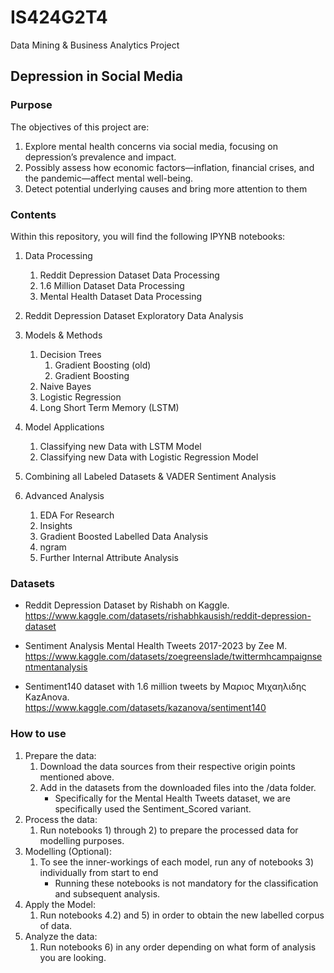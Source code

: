 # IS424G2T4
 Data Mining & Business Analytics Project

## Depression in Social Media
### Purpose
The objectives of this project are:
1. Explore mental health concerns via social media, focusing on depression’s prevalence and impact.
2. Possibly assess how economic factors—inflation, financial crises, and the pandemic—affect mental well-being.
3. Detect potential underlying causes and bring more attention to them

### Contents
Within this repository, you will find the following IPYNB notebooks:
1. Data Processing
    1) Reddit Depression Dataset Data Processing 
    2) 1.6 Million Dataset Data Processing
    3) Mental Health Dataset Data Processing

2. Reddit Depression Dataset Exploratory Data Analysis

3. Models & Methods
    1) Decision Trees
        1. Gradient Boosting (old)
        2. Gradient Boosting
    2) Naive Bayes
    3) Logistic Regression
    4) Long Short Term Memory (LSTM)

4. Model Applications
    1) Classifying new Data with LSTM Model
    2) Classifying new Data with Logistic Regression Model

5. Combining all Labeled Datasets & VADER Sentiment Analysis

6. Advanced Analysis
    1) EDA For Research
    2) Insights
    3) Gradient Boosted Labelled Data Analysis
    4) ngram
    5) Further Internal Attribute Analysis

### Datasets
- Reddit Depression Dataset by Rishabh on Kaggle. <br>
https://www.kaggle.com/datasets/rishabhkausish/reddit-depression-dataset

- Sentiment Analysis Mental Health Tweets 2017-2023 by Zee M. <br>
https://www.kaggle.com/datasets/zoegreenslade/twittermhcampaignsentmentanalysis

- Sentiment140 dataset with 1.6 million tweets by Μαριος Μιχαηλιδης KazAnova. <br>
https://www.kaggle.com/datasets/kazanova/sentiment140

### How to use
1. Prepare the data:
    1) Download the data sources from their respective origin points mentioned above.
    2) Add in the datasets from the downloaded files into the /data folder.
        * Specifically for the Mental Health Tweets dataset, we are specifically used the Sentiment_Scored variant.
2. Process the data:
    1) Run notebooks 1) through 2) to prepare the processed data for modelling purposes.
3. Modelling (Optional):
    1) To see the inner-workings of each model, run any of notebooks 3) individually from start to end
        * Running these notebooks is not mandatory for the classification and subsequent analysis.
4. Apply the Model:
    1) Run notebooks 4.2) and 5) in order to obtain the new labelled corpus of data.
5. Analyze the data:
    1) Run notebooks 6) in any order depending on what form of analysis you are looking.
